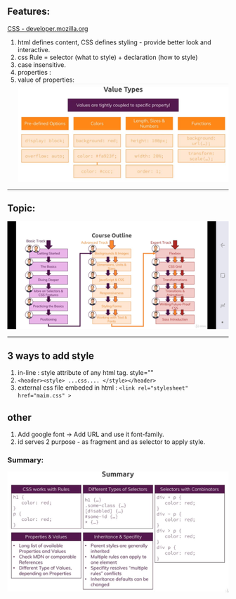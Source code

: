 ## Features:
[CSS - developer.mozilla.org](https://developer.mozilla.org/en-US/docs/Web/CSS)

1. html defines content, CSS defines styling - provide better look and interactive.
2. css Rule = selector (what to style) +  declaration (how to style)
3. case insensitive. 
4. properties : 
5. value of properties: 
![img](https://github.com/lekhrajdinkar/css_html/blob/master/NOTES-CSS/assets/010.JPG)

***

## Topic:
![img](https://github.com/lekhrajdinkar/css_html/blob/master/NOTES-CSS/assets/topics.jpg)

***

## 3 ways to add style
1. in-line : style attribute of any html tag. style=""
2. `<header><style> ...css.... </style></header>`
3. external css file embeded in html : `<link rel="stylesheet" href="maim.css" >`


## other
1. Add google font ->  Add URL and use it font-family.
2. id serves 2 purpose - as fragment and as selector to apply style.

### Summary:
![img](https://github.com/lekhrajdinkar/css_html/blob/master/NOTES-CSS/assets/summary.JPG)


